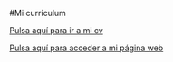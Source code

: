 #Mi curriculum

[Pulsa aquí para ir a mi cv](https://marthazfq.github.io/cv.html)

[Pulsa aquí para acceder a mi página web](https://marthazfq.github.io/Web/)
